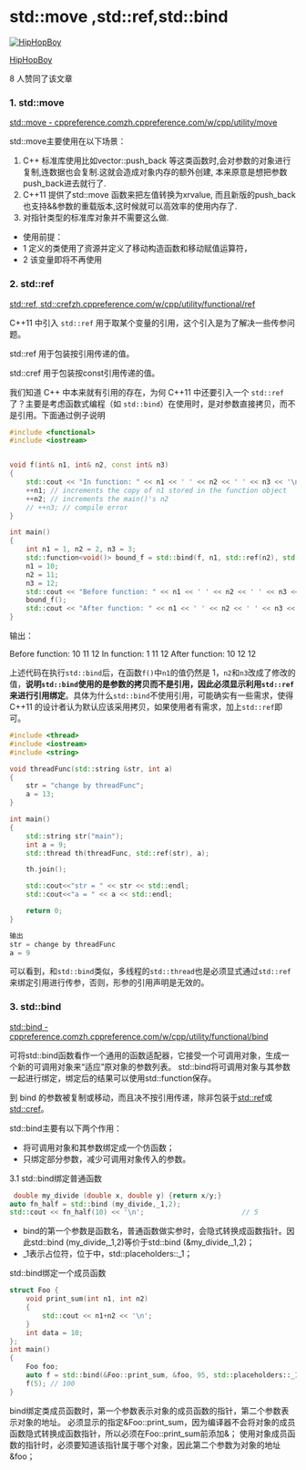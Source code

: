 # std::move ,std::ref,std::bind

[![HipHopBoy](https://pica.zhimg.com/v2-e22e6a9725f082523f527893f7fb9ab0_l.jpg?source=172ae18b)](https://www.zhihu.com/people/dianyu-zhu)

[HipHopBoy](https://www.zhihu.com/people/dianyu-zhu)

8 人赞同了该文章

### 1. std::move

[std::move - cppreference.comzh.cppreference.com/w/cpp/utility/move](https://link.zhihu.com/?target=https%3A//zh.cppreference.com/w/cpp/utility/move)

std::move主要使用在以下场景：

1. C++ 标准库使用比如vector::push_back 等这类函数时,会对参数的对象进行复制,连数据也会复制.这就会造成对象内存的额外创建, 本来原意是想把参数push_back进去就行了.
2. C++11 提供了std::move 函数来把左值转换为xrvalue, 而且新版的push_back也支持&&参数的重载版本,这时候就可以高效率的使用内存了.
3. 对指针类型的标准库对象并不需要这么做.

- 使用前提：
- 1 定义的类使用了资源并定义了移动构造函数和移动赋值运算符，
- 2 该变量即将不再使用



### 2. std::ref

[std::ref, std::crefzh.cppreference.com/w/cpp/utility/functional/ref](https://link.zhihu.com/?target=https%3A//zh.cppreference.com/w/cpp/utility/functional/ref)

C++11 中引入 `std::ref` 用于取某个变量的引用，这个引入是为了解决一些传参问题。

std::ref 用于包装按引用传递的值。

std::cref 用于包装按const引用传递的值。

我们知道 C++ 中本来就有引用的存在，为何 C++11 中还要引入一个 `std::ref` 了？主要是考虑函数式编程（如 `std::bind`）在使用时，是对参数直接拷贝，而不是引用。下面通过例子说明

```cpp
#include <functional>
#include <iostream>


void f(int& n1, int& n2, const int& n3)
{
    std::cout << "In function: " << n1 << ' ' << n2 << ' ' << n3 << '\n';
    ++n1; // increments the copy of n1 stored in the function object
    ++n2; // increments the main()'s n2
    // ++n3; // compile error
}

int main()
{
    int n1 = 1, n2 = 2, n3 = 3;
    std::function<void()> bound_f = std::bind(f, n1, std::ref(n2), std::cref(n3));
    n1 = 10;
    n2 = 11;
    n3 = 12;
    std::cout << "Before function: " << n1 << ' ' << n2 << ' ' << n3 << '\n';
    bound_f();
    std::cout << "After function: " << n1 << ' ' << n2 << ' ' << n3 << '\n';
}
```

输出：

Before function: 10 11 12
In function: 1 11 12
After function: 10 12 12

上述代码在执行`std::bind`后，在函数`f()`中`n1`的值仍然是 1，`n2`和`n3`改成了修改的值，**说明`std::bind`使用的是参数的拷贝而不是引用，因此必须显示利用`std::ref`来进行引用绑定**。具体为什么`std::bind`不使用引用，可能确实有一些需求，使得 C++11 的设计者认为默认应该采用拷贝，如果使用者有需求，加上`std::ref`即可。

```cpp
#include <thread>
#include <iostream>
#include <string>

void threadFunc(std::string &str, int a)
{
    str = "change by threadFunc";
    a = 13;
}

int main()
{
    std::string str("main");
    int a = 9;
    std::thread th(threadFunc, std::ref(str), a);

    th.join();

    std::cout<<"str = " << str << std::endl;
    std::cout<<"a = " << a << std::endl;

    return 0;
}

输出
str = change by threadFunc
a = 9
```

可以看到，和`std::bind`类似，多线程的`std::thread`也是必须显式通过`std::ref`来绑定引用进行传参，否则，形参的引用声明是无效的。

### 3. std::bind

[std::bind - cppreference.comzh.cppreference.com/w/cpp/utility/functional/bind](https://link.zhihu.com/?target=https%3A//zh.cppreference.com/w/cpp/utility/functional/bind)

可将std::bind函数看作一个通用的函数适配器，它接受一个可调用对象，生成一个新的可调用对象来“适应”原对象的参数列表。
std::bind将可调用对象与其参数一起进行绑定，绑定后的结果可以使用std::function保存。

到 bind 的参数被复制或移动，而且决不按引用传递，除非包装于[std::ref](https://link.zhihu.com/?target=https%3A//zh.cppreference.com/w/cpp/utility/functional/ref)或[std::cref](https://link.zhihu.com/?target=https%3A//zh.cppreference.com/w/cpp/utility/functional/ref)。

std::bind主要有以下两个作用：

- 将可调用对象和其参数绑定成一个仿函数；
- 只绑定部分参数，减少可调用对象传入的参数。

3.1 std::bind绑定普通函数

```cpp
 double my_divide (double x, double y) {return x/y;}
auto fn_half = std::bind (my_divide,_1,2);  
std::cout << fn_half(10) << '\n';                        // 5
```

- bind的第一个参数是函数名，普通函数做实参时，会隐式转换成函数指针。因此std::bind (my_divide,_1,2)等价于std::bind (&my_divide,_1,2)；
- _1表示占位符，位于<functional>中，std::placeholders::_1；

std::bind绑定一个成员函数

```cpp
struct Foo {
    void print_sum(int n1, int n2)
    {
        std::cout << n1+n2 << '\n';
    }
    int data = 10;
};
int main() 
{
    Foo foo;
    auto f = std::bind(&Foo::print_sum, &foo, 95, std::placeholders::_1);
    f(5); // 100
}
```

bind绑定类成员函数时，第一个参数表示对象的成员函数的指针，第二个参数表示对象的地址。
必须显示的指定&Foo::print_sum，因为编译器不会将对象的成员函数隐式转换成函数指针，所以必须在Foo::print_sum前添加&；
使用对象成员函数的指针时，必须要知道该指针属于哪个对象，因此第二个参数为对象的地址 &foo；